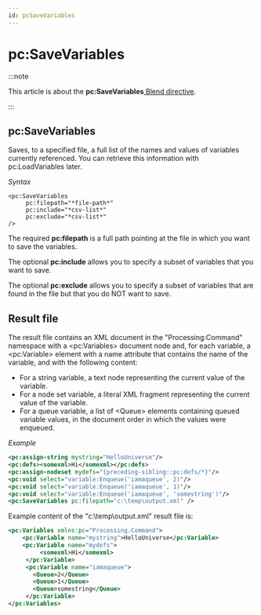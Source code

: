 ```yaml
---
id: pcSaveVariables
---
```


# pc:SaveVariables




:::note

This article is about the **pc:SaveVariables**[ Blend directive](/docs/Repositories/Blend_directives).

:::

## **pc:SaveVariables**

Saves, to a specified file, a full list of the names and values of variables currently referenced. You can retrieve this information with pc:LoadVariables later.

*Syntax*

```
<pc:SaveVariables 
     pc:filepath="*file-path*" 
     pc:include="*csv-list*" 
     pc:exclude="*csv-list*" 
/>
```

The required **pc:filepath** is a full path pointing at the file in which you want to save the variables.

The optional **pc:include** allows you to specify a subset of variables that you want to save.

The optional **pc:exclude** allows you to specify a subset of variables that are found in the file but that you do NOT want to save.

## Result file

The result file contains an XML document in the "Processing:Command" namespace with a \<pc:Variables> document node and, for each variable, a \<pc:Variable> element with a name attribute that contains the name of the variable, and with the following content:

- For a string variable, a text node representing the current value of the variable.
- For a node set variable, a literal XML fragment representing the current value of the variable.
- For a queue variable, a list of \<Queue> elements containing queued variable values, in the document order in which the values were enqueued.

*Example*

```xml
<pc:assign-string mystring="HelloUniverse"/>
<pc:defs><somexml>Hi</somexml></pc:defs>
<pc:assign-nodeset mydefs="{preceding-sibling::pc:defs/*}"/>
<pc:void select="variable:Enqueue('iamaqueue', 2)"/>
<pc:void select="variable:Enqueue('iamaqueue', 1)"/>
<pc:void select="variable:Enqueue('iamaqueue', 'somestring')"/>
<pc:SaveVariables pc:filepath="c:\temp\output.xml" />
```

Example content of the "c:\\temp\\output.xml" result file is:

```xml
<pc:Variables xmlns:pc="Processing.Command">
    <pc:Variable name="mystring">HelloUniverse</pc:Variable>
    <pc:Variable name="mydefs">
         <somexml>Hi</somexml>
     </pc:Variable>
     <pc:Variable name="iamaqueue">
       <Queue>2</Queue>
       <Queue>1</Queue>
       <Queue>somestring</Queue>
     </pc:Variable>
</pc:Variables>
```

 